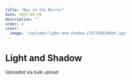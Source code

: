 ```yaml
---
title: "Boy in the Mirror"
date: 2025-09-29
description: ""
order: 4
cover:
  image: "/uploads/light-and-shadow-1757705618684.jpg"
---
```


# Light and Shadow

Uploaded via bulk upload